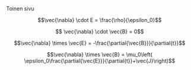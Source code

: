 
Toinen sivu


```math
\vec{\nabla} \cdot E = \frac{\rho}{\epsilon_0}
```

```math
  \vec{\nabla} \cdot \vec{B} = 0
```

```math
\vec{\nabla} \times \vec{E} = -\frac{\partial{\vec{B}}}{\partial{t}}
```

```math
\vec{\nabla} \times \vec{B} = \mu_0\left( \epsilon_0\frac{\partial{\vec{E}}}{\partial{t}}+\vec{J}\right)
```


